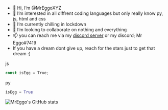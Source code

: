 - 👋 Hi, I’m @MrEggoXYZ
- 👀 I’m interested in all diffrent coding languages but only really know py, js, html and css
- 🌱 I’m currently chilling in lockdown
- 💞️ I’m looking to collaborate on nothing and everything
- 📫 you can reach me via my [discord server](https://discord.gg/4sqCTqxvKA) or my discord; Mr Eggo#7419
- If you have a dream dont give up, reach for the stars just to get that dream :)

js
```javascript
const isEgg = True;
```
py
```python
isEgg = True
```

![MrEggo's GitHub stats](https://github-readme-stats.vercel.app/api?username=MrEggoXYZ&show_icons=true&theme=tokyonight)
